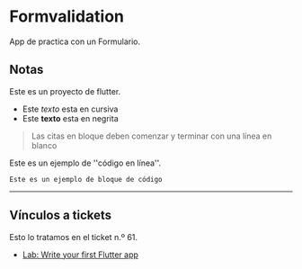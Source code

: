 # Formvalidation

App de practica con un Formulario.

## Notas

Este es un proyecto de flutter.

- Este _texto_ esta en cursiva
- Este **texto** esta en negrita

> Las citas en bloque deben comenzar y terminar con una línea en blanco

Este es un ejemplo de ''código en línea''.

```
Este es un ejemplo de bloque de código
```

---

## Vínculos a tickets

Esto lo tratamos en el ticket n.º 61.

- [Lab: Write your first Flutter app](https://flutter.dev/docs/get-started/codelab)
